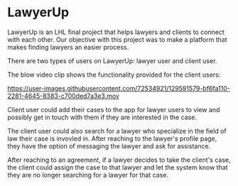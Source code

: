 # LawyerUp

LawyerUp is an LHL final project that helps lawyers and clients to connect with each other. Our objective with this project was to make a platform that makes finding lawyers an easier process.

There are two types of users on LawyerUp: lawyer user and client user.

The blow video clip shows the functionality provided for the client users:

https://user-images.githubusercontent.com/72534921/129591579-bf6fa110-2281-4645-8383-c700ded7a3e3.mov

Client user could add their cases to the app for lawyer users to view and possibly get in touch with them if they are interested in the case.

The client user could also search for a lawyer who specialize in the field of law their case is invovled in. After reaching to the lawyer's profile page, they have the option of messaging the lawyer and ask for assistance.

After reaching to an agreement, if a lawyer decides to take the client's case, the client could assign the case to that lawyer and let the system know that they are no longer searching for a lawyer for that case.

